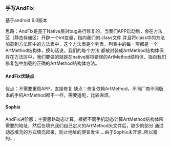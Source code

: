 ### 手写AndFix

基于android 6.0版本

思路：AndFix是基于Native层对bug进行修复的，当我们APP启动后，会在方法区（静态存储区）开辟一个int变量，指向我们的.class文件
并且将class中的方法加载到方法区中的方法表中，这个方法表是个列表，列表中的每一项都是一个ArtMethod结构体，换句话说，我们的每个方法
都被封装成ArtMethod结构体保存在方法区中，我们要做的就是在native层将错误的ArtMethod结构体，指向我们修复包中加载的正确的ArtMethod结构体方法。

#### AndFix优缺点
优点：不需要重启APP，直接修复
缺点：修复依赖ArtMethod，不同厂商不同版本的手机ArtMethod都不一样，需要适配，比较麻烦。

#### Sophix
AndFix进阶版：主要思路动态计算，根据不同手机动态计算ArtMethod结构体所需要的地址，然后在填充我们自己定义的ArtMethod头文件后，缺少的部分
通过动态填充的方式填充起来，防止地址的便宜发生....由于Sophix未开源..所以猜的....